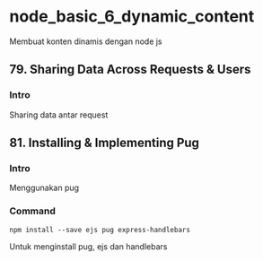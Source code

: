 # node_basic_6_dynamic_content

Membuat konten dinamis dengan node js

## 79. Sharing Data Across Requests & Users

### Intro

Sharing data antar request

## 81. Installing & Implementing Pug

### Intro

Menggunakan pug

### Command

```
npm install --save ejs pug express-handlebars
```

Untuk menginstall pug, ejs dan handlebars

